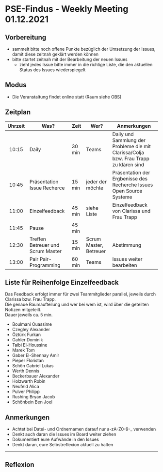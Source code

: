 # PSE-Findus - Weekly Meeting 01.12.2021

## Vorbereitung

- sammelt bitte noch offene Punkte bezüglich der Umsetzung der Issues, damit diese zeitnah geklärt werden können
- bitte startet zeitnah mit der Bearbeitung der neuen Issues
    - zieht jedes Issue bitte immer in die richtige Liste, die den aktuellen Status des Issues wiederspiegelt


## Modus

- Die Veranstaltung findet online statt (Raum siehe OBS)

## Zeitplan

| Uhrzeit |Was?  |Zeit |Wer?  | Anmerkungen |
|:-----:|-----|-----|-----|------------|
| 10:15 | Daily | 30 min| Teams | Daily und Sammlung der Probleme die mit Clarissa/Colja bzw. Frau Trapp zu klären sind
| 10:45 | Präsentation Issue Recherce | 15 min | jeder der möchte | Präsentation der Ergbenisse des Recherche Issues Open Source Systeme
| 11:00 | Einzelfeedback|45 min| siehe Liste | Einzelfeedback von Clarissa und Frau Trapp
| 11:45 | Pause| 45 min|
| 12:30 | Treffen Betreuer und Scrum Master  | 15 min | Scrum Master, Betreuer| Abstimmung
| 13:00 | Pair Pair-Programming  | 60 min | Teams | Issues weiter bearbeiten

## Liste für Reihenfolge Einzelfeedback

Das Feedback erfolgt immer für zwei Teammitglieder parallel, jeweils durch Clarissa bzw. Frau Trapp.<br>
Die genaue Raumaufteilung und wer bei wem ist, wird über die geteilten Notizen mitgeteilt.<br>
Dauer jeweils ca. 5 min.

- Boulmani Ouassime
- Czegley Alexander
- Öztürk Furkan
- Gahler Dominik
- Taibi El-Houssine
- Marek Tom
- Gaber El-Shennay Amir
- Pieper Floristan
- Schön Gabriel Lukas
- Werth Dennis
- Beckerbauer Alexander
- Holzwarth Robin
- Neufeld Alica
- Pulver Philipp
- Rushing Bryan Jacob
- Schönbein Ben Joel


## Anmerkungen

- Achtet bei Datei- und Ordnernamen darauf nur a-zA-Z0-9-_ verwenden
- Denkt auch daran die Issues im Board weiter ziehen
- Dokumentiert eure Aufwände in den Issues
- Denkt daran, eure Selbstreflexion aktuell zu halten

---

## Reflexion